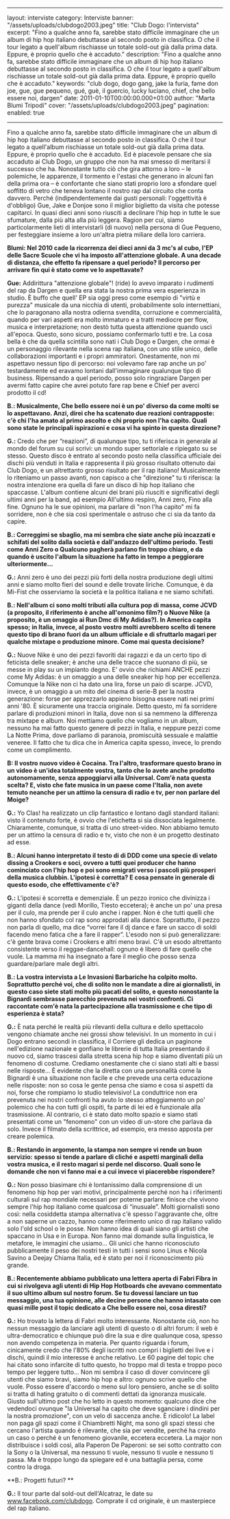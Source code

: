 
---
layout: interviste
category: Interviste
banner: "/assets/uploads/clubdogo2003.jpeg"
title: "Club Dogo: l'intervista"
excerpt: "Fino a qualche anno fa, sarebbe stato difficile immaginare che un album di hip hop italiano debuttasse al secondo posto in classifica. O che il tour legato a quell'album rischiasse un totale sold-out già dalla prima data. Eppure, è proprio quello che è accaduto."
description: "Fino a qualche anno fa, sarebbe stato difficile immaginare che un album di hip hop italiano debuttasse al secondo posto in classifica. O che il tour legato a quell'album rischiasse un totale sold-out già dalla prima data. Eppure, è proprio quello che è accaduto."
keywords: "club dogo, dogo gang, jake la furia, fame don joe, gue, gue pequeno, gué, guè, il guercio, lucky luciano, chief, che bello essere noi, dargen"
date: 2011-01-10T00:00:00.000+01:00
author: "Marta Blumi Tripodi"
cover: "/assets/uploads/clubdogo2003.jpeg"
pagination:
  enabled: true

---

Fino a qualche anno fa, sarebbe stato difficile immaginare che un album di hip hop italiano debuttasse al secondo posto in classifica. O che il tour legato a quell'album rischiasse un totale sold-out già dalla prima data. Eppure, è proprio quello che è accaduto. Ed è piacevole pensare che sia accaduto ai Club Dogo, un gruppo che non ha mai smesso di meritarsi il successo che ha. Nonostante tutto ciò che gira attorno a loro – le polemiche, le apparenze, il  tormento e l'estasi che generano in alcuni fan della prima ora – è confortante che siano stati proprio loro a sfondare quel soffitto di vetro che teneva lontano il nostro rap dal circuito che conta davvero. Perché (indipendentemente dai gusti personali: l'oggettività è d'obbligo) Gue, Jake e Donjoe sono il miglior biglietto da visita che potesse capitarci. In quasi dieci anni sono riusciti a declinare l'hip hop in tutte le sue sfumature, dalla più alta alla più leggera. Ragion per cui, siamo particolarmente lieti di intervistarli (di nuovo) nella persona di Gue Pequeno, per festeggiare insieme a loro un'altra pietra miliare della loro carriera.

**Blumi: Nel 2010 cade la ricorrenza dei dieci anni da 3 mc's al cubo, l'EP delle Sacre Scuole che vi ha imposto all'attenzione globale. A una decade di distanza, che effetto fa ripensare a quel periodo? Il percorso per arrivare fin qui è stato come ve lo aspettavate?**

**Gue:** Addirittura "attenzione globale"! (ride)  Io avevo imparato i rudimenti del rap da Dargen e quella era stata la nostra prima vera esperienza in studio. È buffo che quell' EP sia oggi preso come esempio di "virtù e purezza" musicale da una nicchia di utenti, probabilmente solo internettiani, che lo paragonano alla nostra odierna svendita, corruzione e commercialità,  quando per vari aspetti era molto immaturo e a tratti  mediocre per flow, musica e interpretazione; non destò tutta questa attenzione quando uscì all'epoca. Questo, sono sicuro, possiamo confermarlo tutti e tre. La cosa bella è che da quella scintilla sono nati i Club Dogo e Dargen, che ormai è un personaggio rilevante nella scena rap italiana, con uno stile unico, delle collaborazioni importanti e i propri ammiratori. Onestamente, non mi aspettavo nessun tipo di percorso: noi volevamo fare rap anche un po' testardamente ed eravamo lontani dall'immaginare qualunque tipo di business. Ripensando a quel periodo, posso solo ringraziare Dargen per avermi fatto capire che avrei potuto fare rap bene e Chief per averci prodotto il cd!

**B.: Musicalmente, Che bello essere noi è un po' diverso da come molti se lo aspettavano. Anzi, direi che ha scatenato due reazioni contrapposte: c'è chi l'ha amato al primo ascolto e chi proprio non l'ha capito. Quali sono state le principali ispirazioni e cosa vi ha spinto in questa direzione?**

**G.:** Credo che per “reazioni”, di qualunque tipo, tu ti riferisca in generale al mondo del forum su cui scrivi: un mondo super settoriale e ripiegato su se stesso. Questo disco è entrato al secondo posto nella classifica ufficiale dei dischi più venduti in Italia e rappresenta il più grosso risultato ottenuto dai Club Dogo, e un altrettanto grosso risultato per il rap italiano! Musicalmente lo riteniamo un passo avanti, non capisco a che "direzione" tu ti riferisca: la nostra intenzione era quella di fare un disco di hip hop italiano che spaccasse. L'album contiene alcuni dei brani più riusciti e significativi degli ultimi anni per la band, ad esempio All'ultimo respiro, Anni zero, Fino alla fine. Ognuno ha le sue opinioni, ma parlare di "non l'ha capito" mi fa sorridere, non è che sia così sperimentale o astruso che ci sia da tanto da capire.

**B.: Correggimi se sbaglio, ma mi sembra che siate anche più incazzati e schifati del solito dalla società e dall'andazzo dell'ultimo periodo. Testi come Anni Zero o Qualcuno pagherà parlano fin troppo chiaro, e da quando è uscito l'album la situazione ha fatto in tempo a peggiorare ulteriormente...**

**G.:** Anni zero è uno dei pezzi più forti della nostra produzione degli ultimi anni e siamo molto fieri del sound e delle trovate liriche. Comunque, è da Mi-Fist che osserviamo la società e la politica italiana e ne siamo schifati.

**B.: Nell'album ci sono molti tributi alla cultura pop di massa, come JCVD (a proposito, il riferimento è anche all'omonimo film?) o Nuove Nike (a proposito, è un omaggio ai Run Dmc di My Adidas?). In America capita spesso; in Italia, invece, al posto vostro molti avrebbero scelto di tenere questo tipo di brano fuori da un album ufficiale e di sfruttarlo magari per qualche mixtape o produzione minore. Come mai questa decisione?**

**G.:** Nuove Nike è uno dei pezzi favoriti dai ragazzi e da un certo tipo di feticista delle sneaker; è anche una delle tracce che suonano di più, se messe in play su un impianto degno. E' ovvio che richiami ANCHE pezzi come My Adidas: è un omaggio a una delle sneaker hip hop per eccellenza. Comunque la Nike non ci ha dato una lira, forse un paio di scarpe.  JCVD, invece, è un omaggio a un mito del cinema di serie-B per la nostra generazione: forse per apprezzarlo appieno bisogna essere nati nei primi anni '80. È sicuramente una traccia originale. Detto questo, mi fa sorridere parlare di produzioni minori in Italia, dove non si sa nemmeno la differenza tra mixtape e album. Noi mettiamo quello che vogliamo in un album, nessuno ha mai fatto questo genere di pezzi in Italia, e neppure pezzi come La Notte Prima, dove parliamo di paranoia, promiscuità sessuale e malattie veneree. Il fatto che tu dica che in America capita spesso, invece, lo prendo come un complimento.

**B: Il vostro nuovo video è Cocaina. Tra l'altro, trasformare questo brano in un video è un'idea totalmente vostra, tanto che lo avete anche prodotto autonomamente, senza appoggiarvi alla Universal. Com'è nata questa scelta? E, visto che fate musica in un paese come l'Italia, non avete temuto neanche per un attimo la censura di radio e tv, per non parlare del Moige?**

**G.:** Yo Clas! ha realizzato un clip fantastico e lontano dagli standard italiani: visto il contenuto forte, è ovvio che l'etichetta si sia dissociata legalmente. Chiaramente, comunque, si tratta di uno street-video. Non abbiamo temuto per un attimo la censura di radio e tv, visto che non è un progetto destinato ad esse.

**B.: Alcuni hanno interpretato il testo di di DDD come una specie di velato dissing a Crookers e soci, ovvero a tutti quei producer che hanno cominciato con l'hip hop e poi sono emigrati verso i pascoli più prosperi della musica clubbin. L'ipotesi è corretta? E cosa pensate in generale di questo esodo, che effettivamente c'è?**

**G.:** L'ipotesi è scorretta e demenziale. È un pezzo ironico che divinizza i giganti della dance (vedi Morillo, Tiesto eccetera); è anche un po' una presa per il culo, ma prende per il culo anche i rapper. Non è che tutti quelli che non hanno sfondato col rap sono approdati alla dance. Soprattutto, il pezzo non parla di quello, ma dice “vorrei fare il dj dance e fare un sacco di soldi facendo meno fatica che a fare il rapper”.  L'esodo non si può generalizzare: c'è gente brava come i Crookers e altri meno bravi. C'è un esodo altrettanto consistente verso il reggae-dancehall: ognuno è libero di fare quello che vuole. La mamma mi ha insegnato a fare il  meglio che posso senza guardare/parlare male degli altri.

**B.: La vostra intervista a Le Invasioni Barbariche ha colpito molto. Soprattutto perché voi, che di solito non le mandate a dire ai giornalisti, in questo caso siete stati molto più pacati del solito, e questo nonostante la Bignardi sembrasse parecchio prevenuta nei vostri confronti. Ci raccontate com'è nata la partecipazione alla trasmissione e che tipo di esperienza è stata?**

**G.:** È nata perché le realtà più rilevanti della cultura e dello spettacolo vengono chiamate anche nei grossi show televisivi. In un momento in cui i Dogo entrano secondi in classifica, il Corriere gli dedica un paginone nell'edizione nazionale e gonfiano le librerie di tutta Italia presentando il nuovo cd, siamo trascesi dalla stretta scena hip hop e siamo diventati più un fenomeno di costume. Crediamo onestamente che ci siano stati alti e bassi nelle risposte… È  evidente che la diretta con una personalità come la Bignardi è una situazione non facile e  che prevede una certa educazione nelle risposte: non so cosa le gente pensa che siamo e cosa si aspetti da noi, forse che rompiamo lo studio televisivo!  La conduttrice non era prevenuta nei nostri confronti ha avuto lo stesso atteggiamento un po' polemico che ha con tutti gli ospiti, fa parte di lei ed è funzionale alla trasmissione. Al contrario, ci è stato dato molto spazio e siamo stati presentati come un "fenomeno" con un video di un-store  che parlava da solo. Invece il filmato della scrittrice, ad esempio, era messo apposta per creare polemica. 

**B.: Restando in argomento, la stampa non sempre vi rende un buon servizio: spesso si tende a parlare di cliché e aspetti marginali della vostra musica, e il resto magari si perde nel discorso. Quali sono le domande che non vi fanno mai e a cui invece vi piacerebbe rispondere?**

**G.:** Non posso biasimare chi è lontanissimo dalla comprensione di un fenomeno hip hop per vari motivi, principalmente perché non ha i riferimenti culturali sul rap mondiale necessari per poterne parlare: finisce che vivono sempre l'hip hop italiano come qualcosa di “inusuale”. Molti giornalisti sono così: nella cosiddetta stampa alternativa c'è spesso l'aggravante che, oltre a non saperne un cazzo, hanno come riferimento unico di rap italiano valido solo l'old school o le posse. Non hanno idea di quali siano  gli artisti che spaccano in Usa e in Europa. Non fanno mai domande sulla linguistica, le metafore, le immagini che usiamo… Gli unici che hanno riconosciuto pubblicamente il peso dei nostri testi in tutti i sensi sono Linus e  Nicola Savino a Deejay Chiama Italia, ed è stato per noi il riconoscimento più grande.

**B.: Recentemente abbiamo pubblicato una lettera aperta di Fabri Fibra in cui si rivolgeva agli utenti di Hip Hop Hotboards che avevano commentato il suo ultimo album sul nostro forum. Se tu dovessi lanciare un tuo messaggio, una tua opinione, alle decine persone che hanno intasato con quasi mille post il topic dedicato a Che bello essere noi, cosa diresti?**

**G.:** Ho trovato la lettera di Fabri molto interessante. Nonostante ciò, non ho nessun messaggio da lanciare agli utenti di questo o di altri forum: il web è ultra-democratico e chiunque può dire la sua e dire qualunque cosa, spesso non avendo competenza in materia. Per quanto riguarda i forum, cinicamente credo che l'80% degli iscritti non compri i biglietti dei live e i dischi, quindi il mio interesse è anche relativo. Le 60 pagine del topic che hai citato sono infarcite di tutto questo, ho troppo mal di testa e troppo poco tempo per leggere tutto… Non mi sembra il caso di dover convincere gli utenti che siamo bravi, siamo hip hop e altro: ognuno scrive quello che vuole. Posso essere d'accordo o meno sul loro pensiero, anche se di solito si tratta di hating gratuito o di commenti dettati da ignoranza musicale. Giusto sull'ultimo post che ho letto in questo momento: qualcuno dice che vedendoci ovunque "la Universal ha capito che deve sganciare i dindini per la nostra promozione", con un velo di saccenza anche. È  ridicolo! La label non paga gli spazi come il Chiambretti Night, ma sono gli spazi stessi che cercano l'artista quando è rilevante, che sia per vendite, perché ha creato un caso o perché è un fenomeno giovanile, eccetera eccetera.  La major non distribuisce i soldi così, alla Paperon De Paperoni: se sei sotto contratto con la Sony o la Universal, ma nessuno ti vuole, nessuno ti vuole e nessuno ti passa. Ma è troppo lungo da spiegare ed è una battaglia persa, come contro la droga.

**B.: Progetti futuri? **

**G.:** Il tour parte dal sold-out dell'Alcatraz, le date su www.facebook.com/clubdogo. Comprate il cd originale, è un masterpiece del rap italiano.
